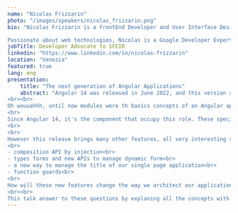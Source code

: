 ```yaml
---
name: "Nicolas Frizzarin"
photo: "/images/speakers/nicolas_frizzarin.png"
bio: "Nicolas Frizzarin is a FrontEnd Developer and User Interface Designer from Metz, France. He is a Developer Advocate for SFEIR Luxembourg and help team to create great web application since 6 years.

Passionate about web technologies, Nicolas is a Google Developer Expert and an OpenJs Foundation Member who loves sharing his knowledges through speaking to conference, writting article or giving training."
jobTitle: Developer Advocate to SFEIR
linkedin: "https://www.linkedin.com/in/nicolas-frizzarin"
location: "Venezia"
featured: true
lang: eng
presentation:
    title: "The next generation of Angular Applications"
    abstract: "Angular 14 was released in June 2022, and this version announce that modules will become optional.
<br><br>
Oh wouuahhh, until now modules were th basics concepts of an Angular application. The entire architecture of our applications revolved under this concepts. To summary, modules were a central part of Angular application.
<br>
Since Angular 14, it's the component that occupy this role. These specifics components are called \"Standalone Components\"
<br>
<br>
However this release brings many other features, all very interesting such as:<br>
<br>
- composition API by injection<br>
- types forms and new APIs to manage dynamic form<br>
- a new way to manage the title of our single page application<br>
- function guards<br>
<br>
How will these new features change the way we architect our applications. How to integrate them into our existings applications ? Will the module become deprecated ?
<br><br>
This talk answer to these questions by explaning all the concepts with exemples."
---
```

